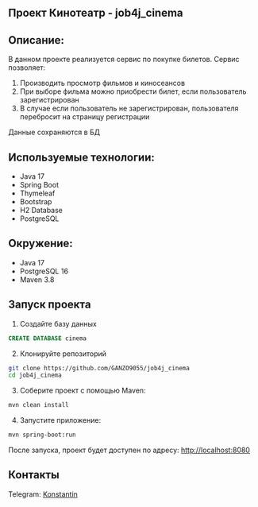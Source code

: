 ## Проект Кинотеатр - job4j_cinema

## Описание:
В данном проекте реализуется сервис по покупке билетов.
Сервис позволяет:
1. Производить просмотр фильмов и киносеансов
2. При выборе фильма можно приобрести билет, если пользователь зарегистрирован
3. В случае если пользователь не зарегистрирован, пользователя перебросит на страницу регистрации 

Данные сохраняются в БД

## Используемые технологии:
- Java 17
- Spring Boot
- Thymeleaf
- Bootstrap
- H2 Database
- PostgreSQL

## Окружение:
- Java 17
- PostgreSQL 16
- Maven 3.8

## Запуск проекта

1. Создайте базу данных
``` sql
CREATE DATABASE cinema
```

2. Клонируйте репозиторий
``` bash
git clone https://github.com/GANZO9055/job4j_cinema
cd job4j_cinema
```

3. Соберите проект с помощью Maven:
``` bash
mvn clean install 
```

4. Запустите приложение:
``` bash
mvn spring-boot:run
```

После запуска, проект будет доступен по адресу: [http://localhost:8080](http://localhost:8080)

## Контакты

Telegram: [Konstantin](@konstantin9055)